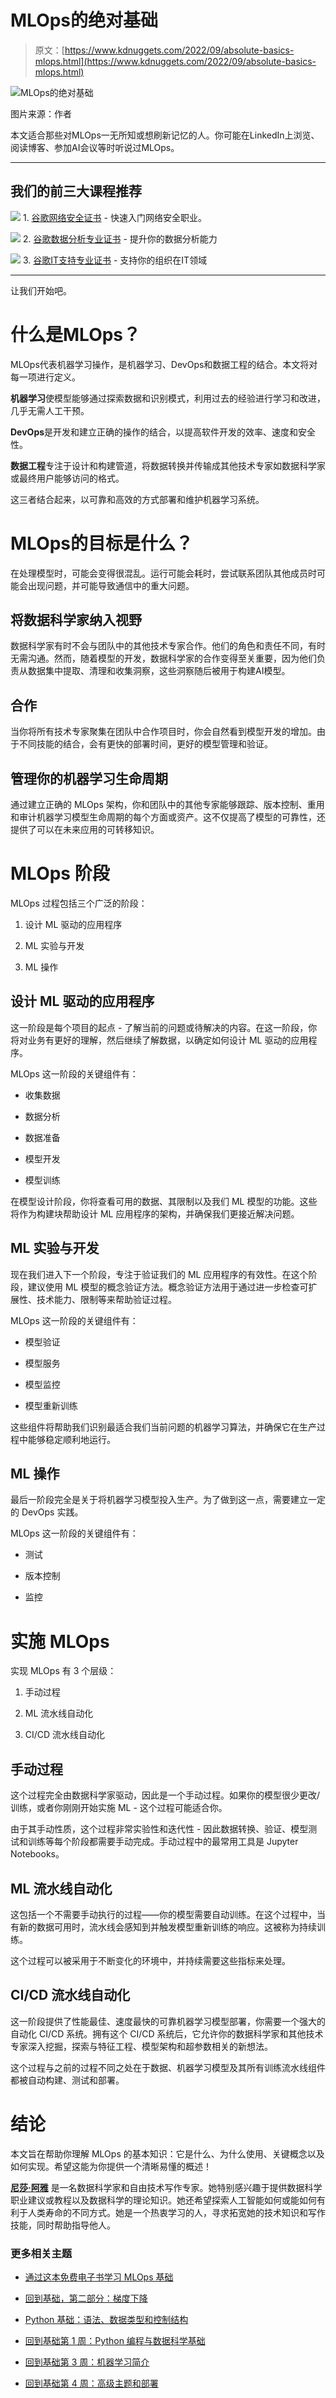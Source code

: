 # MLOps的绝对基础

> 原文：[https://www.kdnuggets.com/2022/09/absolute-basics-mlops.html](https://www.kdnuggets.com/2022/09/absolute-basics-mlops.html)

![MLOps的绝对基础](../Images/492da8189347b9d80c01bb2a8e9228fb.png)

图片来源：作者

本文适合那些对MLOps一无所知或想刷新记忆的人。你可能在LinkedIn上浏览、阅读博客、参加AI会议等时听说过MLOps。

* * *

## 我们的前三大课程推荐

![](../Images/0244c01ba9267c002ef39d4907e0b8fb.png) 1\. [谷歌网络安全证书](https://www.kdnuggets.com/google-cybersecurity) - 快速入门网络安全职业。

![](../Images/e225c49c3c91745821c8c0368bf04711.png) 2\. [谷歌数据分析专业证书](https://www.kdnuggets.com/google-data-analytics) - 提升你的数据分析能力

![](../Images/0244c01ba9267c002ef39d4907e0b8fb.png) 3\. [谷歌IT支持专业证书](https://www.kdnuggets.com/google-itsupport) - 支持你的组织在IT领域

* * *

让我们开始吧。

# 什么是MLOps？

MLOps代表机器学习操作，是机器学习、DevOps和数据工程的结合。本文将对每一项进行定义。

**机器学习**使模型能够通过探索数据和识别模式，利用过去的经验进行学习和改进，几乎无需人工干预。

**DevOps**是开发和建立正确的操作的结合，以提高软件开发的效率、速度和安全性。

**数据工程**专注于设计和构建管道，将数据转换并传输成其他技术专家如数据科学家或最终用户能够访问的格式。

这三者结合起来，以可靠和高效的方式部署和维护机器学习系统。

# MLOps的目标是什么？

在处理模型时，可能会变得很混乱。运行可能会耗时，尝试联系团队其他成员时可能会出现问题，并可能导致通信中的重大问题。

## 将数据科学家纳入视野

数据科学家有时不会与团队中的其他技术专家合作。他们的角色和责任不同，有时无需沟通。然而，随着模型的开发，数据科学家的合作变得至关重要，因为他们负责从数据集中提取、清理和收集洞察，这些洞察随后被用于构建AI模型。

## 合作

当你将所有技术专家聚集在团队中合作项目时，你会自然看到模型开发的增加。由于不同技能的结合，会有更快的部署时间，更好的模型管理和验证。

## 管理你的机器学习生命周期

通过建立正确的 MLOps 架构，你和团队中的其他专家能够跟踪、版本控制、重用和审计机器学习模型生命周期的每个方面或资产。这不仅提高了模型的可靠性，还提供了可以在未来应用的可转移知识。

# MLOps 阶段

MLOps 过程包括三个广泛的阶段：

1.  设计 ML 驱动的应用程序

1.  ML 实验与开发

1.  ML 操作

## 设计 ML 驱动的应用程序

这一阶段是每个项目的起点 - 了解当前的问题或待解决的内容。在这一阶段，你将对业务有更好的理解，然后继续了解数据，以确定如何设计 ML 驱动的应用程序。

MLOps 这一阶段的关键组件有：

+   收集数据

+   数据分析

+   数据准备

+   模型开发

+   模型训练

在模型设计阶段，你将查看可用的数据、其限制以及我们 ML 模型的功能。这些将作为构建块帮助设计 ML 应用程序的架构，并确保我们更接近解决问题。

## ML 实验与开发

现在我们进入下一个阶段，专注于验证我们的 ML 应用程序的有效性。在这个阶段，建议使用 ML 模型的概念验证方法。概念验证方法用于通过进一步检查可扩展性、技术能力、限制等来帮助验证过程。

MLOps 这一阶段的关键组件有：

+   模型验证

+   模型服务

+   模型监控

+   模型重新训练

这些组件将帮助我们识别最适合我们当前问题的机器学习算法，并确保它在生产过程中能够稳定顺利地运行。

## ML 操作

最后一阶段完全是关于将机器学习模型投入生产。为了做到这一点，需要建立一定的 DevOps 实践。

MLOps 这一阶段的关键组件有：

+   测试

+   版本控制

+   监控

# 实施 MLOps

实现 MLOps 有 3 个层级：

1.  手动过程

1.  ML 流水线自动化

1.  CI/CD 流水线自动化

## 手动过程

这个过程完全由数据科学家驱动，因此是一个手动过程。如果你的模型很少更改/训练，或者你刚刚开始实施 ML - 这个过程可能适合你。

由于其手动性质，这个过程非常实验性和迭代性 - 因此数据转换、验证、模型测试和训练等每个阶段都需要手动完成。手动过程中的最常用工具是 Jupyter Notebooks。

## ML 流水线自动化

这包括一个不需要手动执行的过程——你的模型需要自动训练。在这个过程中，当有新的数据可用时，流水线会感知到并触发模型重新训练的响应。这被称为持续训练。

这个过程可以被采用于不断变化的环境中，并持续需要这些指标来处理。

## CI/CD 流水线自动化

这一阶段提供了性能最佳、速度最快的可靠机器学习模型部署，你需要一个强大的自动化 CI/CD 系统。拥有这个 CI/CD 系统后，它允许你的数据科学家和其他技术专家深入挖掘，探索与特征工程、模型架构和超参数相关的新想法。

这个过程与之前的过程不同之处在于数据、机器学习模型及其所有训练流水线组件都被自动构建、测试和部署。

# 结论

本文旨在帮助你理解 MLOps 的基本知识：它是什么、为什么使用、关键概念以及如何实现。希望这能为你提供一个清晰易懂的概述！

**[尼莎·阿雅](https://www.linkedin.com/in/nisha-arya-ahmed/)** 是一名数据科学家和自由技术写作专家。她特别感兴趣于提供数据科学职业建议或教程以及数据科学的理论知识。她还希望探索人工智能如何或能如何有利于人类寿命的不同方式。她是一个热衷学习的人，寻求拓宽她的技术知识和写作技能，同时帮助指导他人。

### 更多相关主题

+   [通过这本免费电子书学习 MLOps 基础](https://www.kdnuggets.com/2023/08/learn-mlops-basics-free-ebook.html)

+   [回到基础，第二部分：梯度下降](https://www.kdnuggets.com/2023/03/back-basics-part-dos-gradient-descent.html)

+   [Python 基础：语法、数据类型和控制结构](https://www.kdnuggets.com/python-basics-syntax-data-types-and-control-structures)

+   [回到基础第 1 周：Python 编程与数据科学基础](https://www.kdnuggets.com/back-to-basics-week-1-python-programming-data-science-foundations)

+   [回到基础第 3 周：机器学习简介](https://www.kdnuggets.com/back-to-basics-week-3-introduction-to-machine-learning)

+   [回到基础第 4 周：高级主题和部署](https://www.kdnuggets.com/back-to-basics-week-4-advanced-topics-and-deployment)
